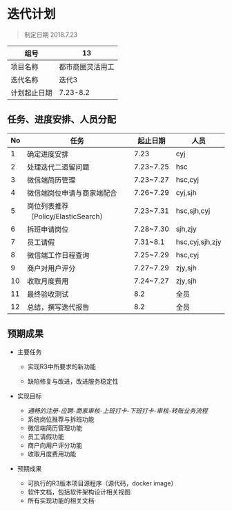 # 迭代计划

> 制定日期 2018.7.23

| 组号         | 13               |
| ------------ | ---------------- |
| 项目名称     | 都市商圈灵活用工 |
| 迭代名称     | 迭代3            |
| 计划起止日期 | 7.23-8.2         |

## 任务、进度安排、人员分配

| No   | 任务                               | 起止日期  | 人员        |
| ---- | ---------------------------------- | --------- | ----------- |
| 1    | 确定进度安排                       | 7.23      | cyj         |
| 2    | 处理迭代二遗留问题      | 7.23~7.25 | hsc         |
| 3    | 微信端简历管理 | 7.23~7.27 | hsc,cyj  |
| 4    | 微信端岗位申请与商家端配合         | 7.26~7.29 | cyj,sjh     |
| 5    | 岗位列表推荐（Policy/ElasticSearch） | 7.23~7.31 | hsc,sjh,cyj |
| 6    | 拆班申请岗位           | 7.28~7.30 | sjh,zjy |
| 7    | 员工请假                           | 7.31~8.1 | hsc,cyj,sjh,zjy |
| 8    | 微信端工作日程查询         | 7.25~7.29 | hsc,cyj |
| 9 | 商户对用户评分 | 7.27~7.29 | zjy,sjh |
| 10  | 收取月度费用 | 7.24~7.27 | zjy,sjh     |
| 11   | 最终验收测试                       | 8.2   | 全员        |
| 12   | 总结，撰写迭代报告                 | 8.2   | 全员        |

## 预期成果

- 主要任务
  - 实现R3中所要求的新功能
  
  - 缺陷修复与改进，改进服务稳定性
  
- 实现目标
  
  - **通畅的注册-应聘*-商家审核-*上班打卡-下班打卡-审核-转账业务流程**
  - 系统岗位推荐与拆班功能
  - 微信端简历管理功能
  - 员工请假功能
  - 商户向用户评分功能
  - 收取月度费用功能
  
- 预期成果
  - 可执行的R3版本项目源程序（源代码，docker image）
  - 软件文档，包括软件架构设计相关视图
  - 所有实现功能的相关文档·